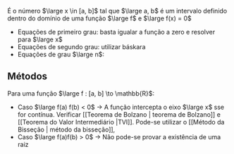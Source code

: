 É o número $\large x \in [a, b]$  tal que $\large a, b$ é um intervalo definido dentro do domínio de uma função  $\large f$ e $\large f(x) = 0$

* Equações de primeiro grau: basta igualar a função a zero e resolver para $\large x$
* Equações de segundo grau: utilizar báskara
* Equações de grau $\large n$: 


## Métodos

Para uma função $\large f : [a, b] \to \mathbb{R}$:
* Caso $\large f(a)  f(b) < 0$ -> A função intercepta o eixo $\large x$ sse for contínua. Verificar [[Teorema de Bolzano | teorema de Bolzano]] e [[Teorema do Valor Intermediário |TVI]]. Pode-se utilizar o [[Método da Bisseção | método da bisseção]], 
* Caso $\large f(a)f(b) > 0$ -> Não pode-se provar a existência de uma raiz

